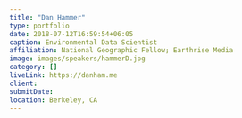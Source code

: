 ```yaml
---
title: "Dan Hammer"
type: portfolio
date: 2018-07-12T16:59:54+06:05
caption: Environmental Data Scientist
affiliation: National Geographic Fellow; Earthrise Media
image: images/speakers/hammerD.jpg
category: []
liveLink: https://danham.me
client:
submitDate:
location: Berkeley, CA
---
```

